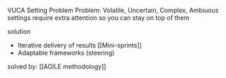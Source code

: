 VUCA Setting Problem
Problem: Volatile, Uncertain, Complex, Ambiuous settings require extra attention so you can stay on top of them

solution
+ Iterative delivery of results [[Mini-sprints]]
+ Adaptable frameworks (steering)

solved by:
[[AGILE methodology]]
